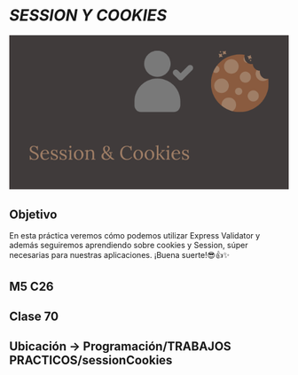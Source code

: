 # *SESSION Y COOKIES*

![portada](public/img/cover.png)

## Objetivo
En esta práctica veremos cómo podemos utilizar Express Validator y además
seguiremos aprendiendo sobre cookies y Session, súper necesarias para nuestras
aplicaciones.
¡Buena suerte!😎👍✨


## M5 C26

## Clase 70

## Ubicación -> Programación/TRABAJOS PRACTICOS/sessionCookies